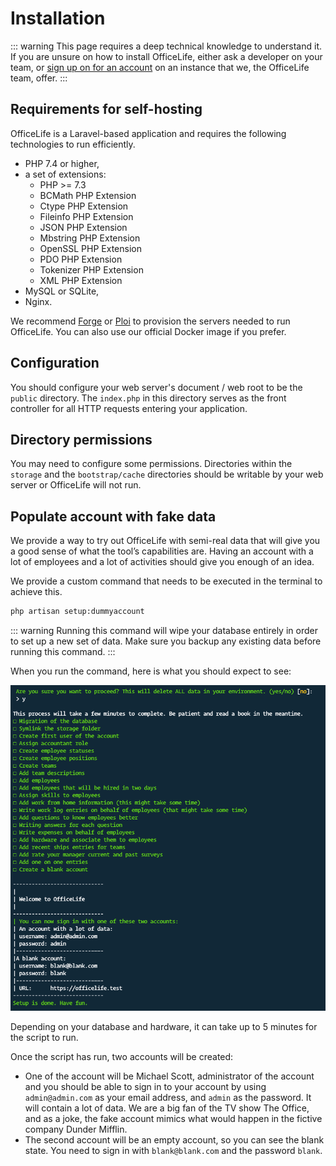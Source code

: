 # Installation

::: warning
This page requires a deep technical knowledge to understand it. If you are unsure on how to install OfficeLife, either ask a developer on your team, or [sign up on for an account](https://officelife.io) on an instance that we, the OfficeLife team, offer.
:::

## Requirements for self-hosting

OfficeLife is a Laravel-based application and requires the following technologies to run efficiently.

* PHP 7.4 or higher,
* a set of extensions:
  * PHP >= 7.3
  * BCMath PHP Extension
  * Ctype PHP Extension
  * Fileinfo PHP Extension
  * JSON PHP Extension
  * Mbstring PHP Extension
  * OpenSSL PHP Extension
  * PDO PHP Extension
  * Tokenizer PHP Extension
  * XML PHP Extension
* MySQL or SQLite,
* Nginx.

We recommend [Forge](https://forge.laravel.com) or [Ploi](https://ploi.io/) to provision the servers needed to run OfficeLife. You can also use our official Docker image if you prefer.

## Configuration

You should configure your web server's document / web root to be the `public` directory. The `index.php` in this directory serves as the front controller for all HTTP requests entering your application.

## Directory permissions

You may need to configure some permissions. Directories within the `storage` and the `bootstrap/cache` directories should be writable by your web server or OfficeLife will not run.

## Populate account with fake data

We provide a way to try out OfficeLife with semi-real data that will give you a good sense of what the tool’s capabilities are. Having an account with a lot of employees and a lot of activities should give you enough of an idea.

We provide a custom command that needs to be executed in the terminal to achieve this.

``` bash
php artisan setup:dummyaccount
```

::: warning
Running this command will wipe your database entirely in order to set up a new set of data. Make sure you backup any existing data before running this command.
:::

When you run the command, here is what you should expect to see:

![Dump of the setup dummy account process](./installation-dummy.png)

Depending on your database and hardware, it can take up to 5 minutes for the script to run.

Once the script has run, two accounts will be created:

* One of the account will be Michael Scott, administrator of the account and you should be able to sign in to your account by using `admin@admin.com` as your email address, and `admin` as the password. It will contain a lot of data. We are a big fan of the TV show The Office, and as a joke, the fake account mimics what would happen in the fictive company Dunder Mifflin.
* The second account will be an empty account, so you can see the blank state. You need to sign in with `blank@blank.com` and the password `blank`.